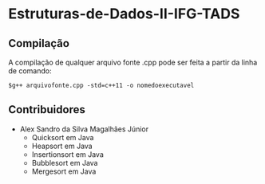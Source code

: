 # Estruturas-de-Dados-II-IFG-TADS

## Compilação
A compilação de qualquer arquivo fonte .cpp pode ser feita a partir da linha de comando:
```shell
$g++ arquivofonte.cpp -std=c++11 -o nomedoexecutavel
```
## Contribuidores
* Alex Sandro da Silva Magalhães Júnior
	* Quicksort em Java
	* Heapsort em Java
	* Insertionsort em Java
	* Bubblesort em Java
	* Mergesort em Java
